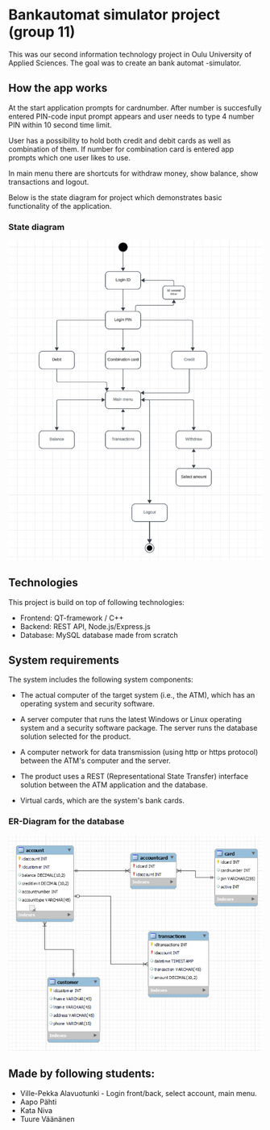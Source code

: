 # Bankautomat simulator project (group 11)
This was our second information technology project in Oulu University of Applied Sciences. The goal was to create an bank automat -simulator.

## How the app works
At the start application prompts for cardnumber. After number is succesfully entered PIN-code input prompt appears and user needs to type 4 number PIN within 10 second time limit.

User has a possibility to hold both credit and debit cards as well as combination of them. If number for combination card is entered app prompts which one user likes to use.

In main menu there are shortcuts for withdraw money, show balance, show transactions and logout.

Below is the state diagram for project which demonstrates basic functionality of the application.

### State diagram
![State diagram](state_diagram.png)

## Technologies
This project is build on top of following technologies:
- Frontend: QT-framework / C++
- Backend: REST API, Node.js/Express.js
- Database: MySQL database made from scratch

## System requirements
The system includes the following system components:

- The actual computer of the target system (i.e., the ATM), which has an operating system and security software.

- A server computer that runs the latest Windows or Linux operating system and a security software package. The server runs the database solution selected for the product.

- A computer network for data transmission (using http or https protocol) between the ATM's computer and the server.

- The product uses a REST (Representational State Transfer) interface solution between the ATM application and the database.

- Virtual cards, which are the system's bank cards.

### ER-Diagram for the database
![ER-diagram](er-diagram.png)

## Made by following students:
- Ville-Pekka Alavuotunki - Login front/back, select account, main menu.
- Aapo Pähti
- Kata Niva
- Tuure Väänänen
